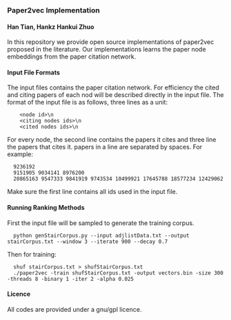 ### Paper2vec Implementation

#### Han Tian, Hankz Hankui Zhuo

In this repository we provide open source implementations of paper2vec proposed in the literature. Our implementations learns the paper node embeddings from the paper citation network. 

#### Input File Formats

The input files contains the paper citation network. For efficiency the cited and citing papers of each nod will be described directly in the input file. The format of the input file is as follows, three lines as a unit:
```
	<node id>\n
	<citing nodes ids>\n
	<cited nodes ids>\n
```
For every node, the second line contains the papers it cites and three line the papers that cites it. papers in a line are separated by spaces. For example:
```
  9236192
  9151905 9034141 8976200 
  20865163 9547333 9841919 9743534 10499921 17645788 18577234 12429062
 ```
Make sure the first line contains all ids used in the input file.

#### Running Ranking Methods

First the input file will be sampled to generate the training corpus. 
```
  python genStairCorpus.py --input adjlistData.txt --output stairCorpus.txt --window 3 --iterate 900 --decay 0.7
```
Then for training:
```
  shuf stairCorpus.txt > shufStairCorpus.txt
  ./paper2vec -train shufStairCorpus.txt -output vectors.bin -size 300 -threads 8 -binary 1 -iter 2 -alpha 0.025
```
#### Licence

All codes are provided under a gnu/gpl licence.

